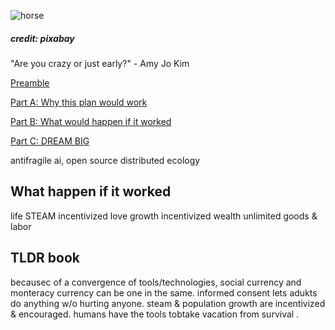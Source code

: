 ![horse](https://pebreo.github.io/IMG_9387.jpeg)
##### credit: pixabay
"Are you crazy or just early?" - Amy Jo Kim


[Preamble](https://pebreo.github.io/endgame/Preamble.html)

[Part A: Why this plan would work](https://pebreo.github.io/endgame/partX-why.html)

[Part B: What would happen if it worked](https://pebreo.github.io/endgame/partY-what.html)

[Part C: DREAM BIG](https://pebreo.github.io/endgame/DREAM-BIG.html)

antifragile ai, open source distributed ecology

## What happen if it worked
   life
     STEAM incentivized
   love
      growth incentivized
   wealth
      unlimited goods & labor


## TLDR book
becausec of a convergence of tools/technologies, social currency and monteracy currency can be one in the same. informed consent lets adukts do anything w/o hurting anyone. steam & population growth are incentivized & encouraged. humans have the tools tobtake vacation from survival .

